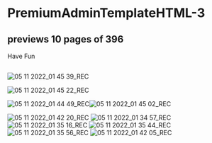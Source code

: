 # PremiumAdminTemplateHTML-3

## previews 10 pages of 396 
Have Fun  
##
![05 11 2022_01 45 39_REC](https://user-images.githubusercontent.com/102190722/200093846-da92c877-4eb7-40ec-8f79-a786d741275f.png)

![05 11 2022_01 45 22_REC](https://user-images.githubusercontent.com/102190722/200093843-dd31ada6-40e9-446f-bf4c-55df98db9df5.png)

![05 11 2022_01 44 49_REC](https://user-images.githubusercontent.com/102190722/200093838-9e1c8d09-fd48-4e92-8a7a-c00b2ea405d0.png)![05 11 2022_01 45 02_REC](https://user-images.githubusercontent.com/102190722/200093840-3011f832-8970-4636-b059-d55219a1e340.png)

![05 11 2022_01 42 20_REC](https://user-images.githubusercontent.com/102190722/200093835-e1a96e09-d76f-4472-933a-e140e19770ad.png)
![05 11 2022_01 34 57_REC](https://user-images.githubusercontent.com/102190722/200093795-8256e2f4-f5ac-4d18-8bd1-5054fb7220df.png)
![05 11 2022_01 35 16_REC](https://user-images.githubusercontent.com/102190722/200093810-f8f1dedd-f76f-49d2-a335-f0f23fed3321.png)
![05 11 2022_01 35 44_REC](https://user-images.githubusercontent.com/102190722/200093816-ad2042eb-4e65-4df1-ad77-17776df12524.png)
![05 11 2022_01 35 56_REC](https://user-images.githubusercontent.com/102190722/200093824-e0dde7da-973b-4320-970d-6a408ca5aa20.png)
![05 11 2022_01 42 05_REC](https://user-images.githubusercontent.com/102190722/200093829-8d5cce82-c5d5-421c-9645-c6d389b293bc.png)
